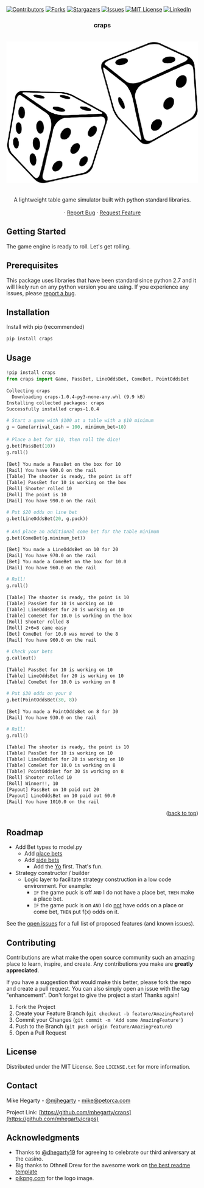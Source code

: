 <div id="top"></div>
<!--
*** Thanks for checking out craps. If you have a suggestion that would 
*** make this better, please fork the repo and create a pull request
*** or simply open an issue with the tag "enhancement".
*** Don't forget to give the project a star!
*** Thanks again! Now go create something AMAZING! :D
-->



<!-- PROJECT SHIELDS -->
<!--
*** I'm using markdown "reference style" links for readability.
*** Reference links are enclosed in brackets [ ] instead of parentheses ( ).
*** See the bottom of this document for the declaration of the reference variables
*** for contributors-url, forks-url, etc. This is an optional, concise syntax you may use.
*** https://www.markdownguide.org/basic-syntax/#reference-style-links
-->
[![Contributors][contributors-shield]][contributors-url]
[![Forks][forks-shield]][forks-url]
[![Stargazers][stars-shield]][stars-url]
[![Issues][issues-shield]][issues-url]
[![MIT License][license-shield]][license-url]
[![LinkedIn][linkedin-shield]][linkedin-url]



<!-- PROJECT LOGO -->
<h3 align="center">craps</h3>

<br />

<div align="center">
  <!-- <a align="center" href="https://github.com/mhegarty/craps/blob/master/logo.png">
    <img src="https://raw.githubusercontent.com/mhegarty/craps/master/logo.png"
    alt="Logo" width=80 height=80>
  </a> -->
  <a align="center" href="https://github.com/mhegarty/craps/blob/master/logo.png">
    <img src="https://raw.githubusercontent.com/mhegarty/craps/master/logo.png"
    alt="Logo">
  </a>
<br />
<br />
  <p align="center">
    A lightweight table game simulator built with python standard libraries.
    <!-- <br />
    <a href="https://github.com/mhegarty/craps"><strong>Explore the code »</strong></a>-->
    <br />
    <br />
    ·
    <a href="https://github.com/mhegarty/craps/issues">Report Bug</a>
    ·
    <a href="https://github.com/mhegarty/craps/issues">Request Feature</a>
  </p>
</div>



<!-- TABLE OF CONTENTS -->
<!-- 
<details>
  <summary>Table of Contents</summary>
  <ol>
    <li>
      <a href="#about-the-project">About The Project</a>
      <ul>
        <li><a href="#built-with">Built With</a></li>
      </ul>
    </li>
    <li>
      <a href="#getting-started">Getting Started</a>
      <ul>
        <li><a href="#prerequisites">Prerequisites</a></li>
        <li><a href="#installation">Installation</a></li>
      </ul>
    </li>
    <li><a href="#usage">Usage</a></li>
    <li><a href="#roadmap">Roadmap</a></li>
    <li><a href="#contributing">Contributing</a></li>
    <li><a href="#license">License</a></li>
    <li><a href="#contact">Contact</a></li>
    <li><a href="#acknowledgments">Acknowledgments</a></li>
  </ol>
</details>
-->



<!-- ABOUT THE PROJECT -->
<!--
## About The Project

[![Product Name Screen Shot][product-screenshot]](https://example.com)

Here's a blank template to get started: To avoid retyping too much info. Do a search and replace with your text editor for the following: `mhegarty`, `craps`, `@mjhegarty`, `hegarty`, `email`, `email_client`, `project_title`, `project_description`

<p align="right">(<a href="#top">back to top</a>)</p>
-->

<!--
### Built With

* [Python](https://python.org/)

<p align="right">(<a href="#top">back to top</a>)</p>
-->


<!-- GETTING STARTED -->
## Getting Started

The game engine is ready to roll. Let's get rolling.



## Prerequisites

This package uses libraries that have been standard since python 2.7 and it will likely 
run on any python version you are using. If you experience any issues, please [report a bug](https://github.com/mhegarty/craps/issues).




## Installation

Install with pip (recommended)
 ```sh
 pip install craps
 ```

<!-- <p align="right">(<a href="#top">back to top</a>)</p> -->



<!-- USAGE EXAMPLES -->
## Usage


```python
!pip install craps
from craps import Game, PassBet, LineOddsBet, ComeBet, PointOddsBet
```

    Collecting craps
      Downloading craps-1.0.4-py3-none-any.whl (9.9 kB)
    Installing collected packages: craps
    Successfully installed craps-1.0.4



```python
# Start a game with $100 at a table with a $10 minimum
g = Game(arrival_cash = 100, minimum_bet=10)

# Place a bet for $10, then roll the dice!
g.bet(PassBet(10))
g.roll()
```

    [Bet] You made a PassBet on the box for 10
    [Rail] You have 990.0 on the rail
    [Table] The shooter is ready, the point is off
    [Table] PassBet for 10 is working on the box
    [Roll] Shooter rolled 10
    [Roll] The point is 10
    [Rail] You have 990.0 on the rail



```python
# Put $20 odds on line bet
g.bet(LineOddsBet(20, g.puck))

# And place an additional come bet for the table minimum
g.bet(ComeBet(g.minimum_bet))
```

    [Bet] You made a LineOddsBet on 10 for 20
    [Rail] You have 970.0 on the rail
    [Bet] You made a ComeBet on the box for 10.0
    [Rail] You have 960.0 on the rail



```python
# Roll!
g.roll()
```

    [Table] The shooter is ready, the point is 10
    [Table] PassBet for 10 is working on 10
    [Table] LineOddsBet for 20 is working on 10
    [Table] ComeBet for 10.0 is working on the box
    [Roll] Shooter rolled 8
    [Roll] 2+6=8 came easy
    [Bet] ComeBet for 10.0 was moved to the 8
    [Rail] You have 960.0 on the rail



```python
# Check your bets
g.callout()
```

    [Table] PassBet for 10 is working on 10
    [Table] LineOddsBet for 20 is working on 10
    [Table] ComeBet for 10.0 is working on 8



```python
# Put $30 odds on your 8
g.bet(PointOddsBet(30, 8))
```

    [Bet] You made a PointOddsBet on 8 for 30
    [Rail] You have 930.0 on the rail



```python
# Roll!
g.roll()
```

    [Table] The shooter is ready, the point is 10
    [Table] PassBet for 10 is working on 10
    [Table] LineOddsBet for 20 is working on 10
    [Table] ComeBet for 10.0 is working on 8
    [Table] PointOddsBet for 30 is working on 8
    [Roll] Shooter rolled 10
    [Roll] Winner!!, 10
    [Payout] PassBet on 10 paid out 20
    [Payout] LineOddsBet on 10 paid out 60.0
    [Rail] You have 1010.0 on the rail


  <!-- <a href="https://github.com/mhegarty/craps/blob/master/images/example.png">
    <img src="https://raw.githubusercontent.com/mhegarty/craps/master/images/example.png"
     alt="Notebook">
  </a> -->

<!-- _For more examples, please refer to the [Documentation](https://example.com)_-->

<p align="right">(<a href="#top">back to top</a>)</p>



<!-- ROADMAP -->
## Roadmap

- Add Bet types to model.py
  - Add [place bets](https://www.liveabout.com/craps-place-bets-537453)
  - Add [side bets](https://wizardofodds.com/games/craps/appendix/5/)
    - Add the [Yo](https://www.lolcraps.com/craps/bets/yo/) first. That's fun.
- Strategy constructor / builder
  - Logic layer to facilitate strategy construction in a low code environment. For example:
    - `IF` the game puck is off `AND` I do not have a place bet, `THEN` make a place bet.
    - `IF` the game puck is on `AND` I do <u>not</u> have odds on a place or come bet, `THEN` put f(x) odds on it.

See the [open issues](https://github.com/mhegarty/craps/issues) for a full list of proposed features (and known issues).

<!-- <p align="right">(<a href="#top">back to top</a>)</p> -->



<!-- CONTRIBUTING -->
## Contributing

Contributions are what make the open source community such an amazing place to learn, inspire, and create. Any contributions you make are **greatly appreciated**.

If you have a suggestion that would make this better, please fork the repo and create a pull request. You can also simply open an issue with the tag "enhancement".
Don't forget to give the project a star! Thanks again!

1. Fork the Project
2. Create your Feature Branch (`git checkout -b feature/AmazingFeature`)
3. Commit your Changes (`git commit -m 'Add some AmazingFeature'`)
4. Push to the Branch (`git push origin feature/AmazingFeature`)
5. Open a Pull Request

<!-- <p align="right">(<a href="#top">back to top</a>)</p> -->



<!-- LICENSE -->
## License

Distributed under the MIT License. See `LICENSE.txt` for more information.

<!-- <p align="right">(<a href="#top">back to top</a>)</p> -->



<!-- CONTACT -->
## Contact

Mike Hegarty - [@mjhegarty](https://twitter.com/@mjhegarty) - mike@petorca.com

Project Link: [https://github.com/mhegarty/craps](https://github.com/mhegarty/craps)

<!-- <p align="right">(<a href="#top">back to top</a>)</p> -->



<!-- ACKNOWLEDGMENTS -->
## Acknowledgments

* Thanks to [@dhegarty19](https://www.instagram.com/dhegarty19/) for agreeing to celebrate our third aniversary at the casino. 
* Big thanks to Othneil Drew for the awesome work on [the best readme template](https://github.com/othneildrew/Best-README-Template)
* [pikpng.com](https://www.pikpng.com/pngvi/hbRwTJb_png-clipart/) for the logo image.


<!-- <p align="right">(<a href="#top">back to top</a>)</p> -->



<!-- MARKDOWN LINKS & IMAGES -->
<!-- https://www.markdownguide.org/basic-syntax/#reference-style-links -->
[contributors-shield]: https://img.shields.io/github/contributors/mhegarty/craps.svg?style=for-the-badge
[contributors-url]: https://github.com/mhegarty/craps/graphs/contributors
[forks-shield]: https://img.shields.io/github/forks/mhegarty/craps.svg?style=for-the-badge
[forks-url]: https://github.com/mhegarty/craps/network/members
[stars-shield]: https://img.shields.io/github/stars/mhegarty/craps.svg?style=for-the-badge
[stars-url]: https://github.com/mhegarty/craps/stargazers
[issues-shield]: https://img.shields.io/github/issues/mhegarty/craps.svg?style=for-the-badge
[issues-url]: https://github.com/mhegarty/craps/issues
[license-shield]: https://img.shields.io/github/license/mhegarty/craps.svg?style=for-the-badge
[license-url]: https://github.com/mhegarty/craps/blob/master/LICENSE.txt
[linkedin-shield]: https://img.shields.io/badge/-LinkedIn-black.svg?style=for-the-badge&logo=linkedin&colorB=555
[linkedin-url]: https://linkedin.com/in/hegarty
<!-- [product-screenshot]: images/screenshot.png -->